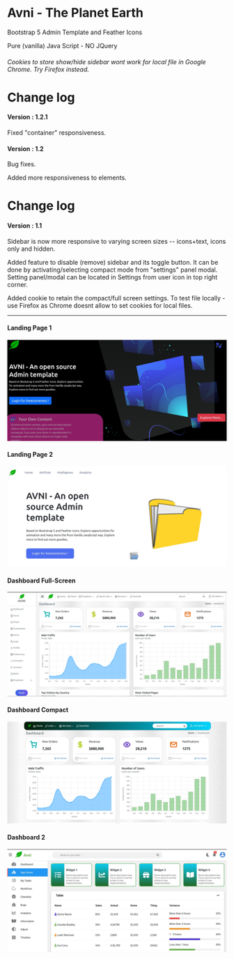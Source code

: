 # Avni - The Planet Earth
Bootstrap 5 Admin Template and Feather Icons

Pure (vanilla) Java Script - NO JQuery

<h6> Cookies to store show/hide sidebar wont work for local file in Google Chrome. Try Firefox instead. </h6>


# Change log


<h4>Version : 1.2.1</h4>

Fixed "container" responsiveness.

<h4>Version : 1.2</h4>

Bug fixes. 

Added more responsiveness to elements.




# Change log

<h4>Version : 1.1</h4>


Sidebar is now more responsive to varying screen sizes -- icons+text, icons only and hidden.


Added feature to disable (remove) sidebar and its toggle button. It can be done by activating/selecting compact mode  from "settings" panel modal. Setting panel/modal can be located in Settings from user icon in top right corner.


Added cookie to retain the compact/full screen settings. To test file locally - use Firefox as Chrome doesnt allow to set cookies for local files.

<hr/>

<h4> Landing Page 1 </h4>

![avni](https://github.com/ajkr195/Avni/blob/main/screenshots/landing.jpg)

<h4> Landing Page 2</h4>

![avni](https://github.com/ajkr195/Avni/blob/main/screenshots/landing2.jpg)

<h4> Dashboard Full-Screen </h4>

![avni](https://github.com/ajkr195/Avni/blob/main/screenshots/dashboard_new.jpg)

<h4> Dashboard Compact </h4>

![avni](https://github.com/ajkr195/Avni/blob/main/screenshots/dashboard_compact.jpg)

<h4> Dashboard 2 </h4>

![avni](https://github.com/ajkr195/Avni/blob/main/screenshots/dashboard_new2.jpg)




